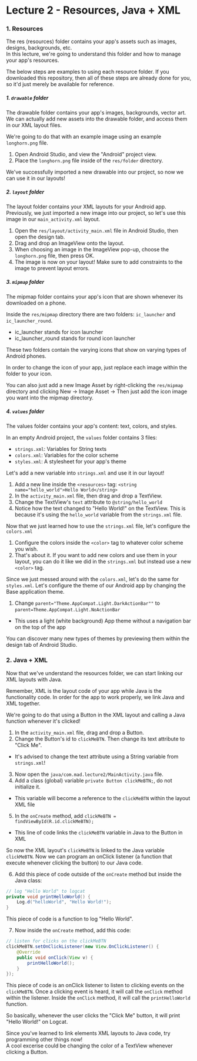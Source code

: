 # Lecture 2 - Resources, Java + XML
### 1. Resources
The res (resources) folder contains your app's assets such as images, designs, backgrounds, etc.  
In this lecture, we're going to understand this folder and how to manage your app's resources.

The below steps are examples to using each resource folder. If you downloaded this repository, then
all of these steps are already done for you, so it'd just merely be available for reference.

##### 1. ```drawable``` folder
The drawable folder contains your app's images, backgrounds, vector art. We can actually add new
assets into the drawable folder, and access them in our XML layout files.

We're going to do that with an example image using an example ```longhorn.png``` file.

1. Open Android Studio, and view the "Android" project view.  
2. Place the ```longhorn.png``` file inside of the ```res/folder``` directory.  

We've successfully imported a new drawable into our project, so now we can use it in our layouts!

##### 2. ```layout``` folder
The layout folder contains your XML layouts for your Android app. Previously, we just imported a
new image into our project, so let's use this image in our ```main_activity.xml``` layout.

1. Open the ```res/layout/activity_main.xml``` file in Android Studio, then open the design tab.  
2. Drag and drop an ImageView onto the layout.  
3. When choosing an image in the ImageView pop-up, choose the ```longhorn.png``` file, then press OK.  
4. The image is now on your layout! Make sure to add constraints to the image to prevent layout errors.

##### 3. ```mipmap``` folder
The mipmap folder contains your app's icon that are shown whenever its downloaded on a phone.

Inside the ```res/mipmap``` directory there are two folders: ```ic_launcher``` and ```ic_launcher_round```.
- ic_launcher stands for icon launcher
- ic_launcher_round stands for round icon launcher

These two folders contain the varying icons that show on varying types of Android phones.

In order to change the icon of your app, just replace each image within the folder to your icon.

You can also just add a new Image Asset by right-clicking the ```res/mipmap``` directory and clicking New ->
Image Asset -> Then just add the icon image you want into the mipmap directory.

##### 4. ```values``` folder
The values folder contains your app's content: text, colors, and styles.

In an empty Android project, the ```values``` folder contains 3 files:
- ```strings.xml```: Variables for String texts
- ```colors.xml```: Variables for the color scheme
- ```styles.xml```: A stylesheet for your app's theme

Let's add a new variable into ```strings.xml``` and use it in our layout!  
1. Add a new line inside the ```<resources>``` tag: ```<string name="hello_world">Hello World</string>```  
2. In the ```activity_main.xml``` file, then drag and drop a TextView.  
3. Change the TextView's ``text`` attribute to ```@string/hello_world```  
4. Notice how the text changed to "Hello World!" on the TextView. This is because it's using the ```hello_world```
variable from the ```strings.xml``` file.

Now that we just learned how to use the ```strings.xml``` file, let's configure the ```colors.xml```  
1. Configure the colors inside the ```<color>``` tag to whatever color scheme you wish.  
2. That's about it. If you want to add new colors and use them in your layout, you can do it like we did
in the ```strings.xml``` but instead use a new ```<color>``` tag.

Since we just messed around with the ```colors.xml```, let's do the same for ```styles.xml```.
Let's configure the theme of our Android app by changing the Base application theme.  
1. Change ```parent="Theme.AppCompat.Light.DarkActionBar""``` to ```parent=Theme.AppCompat.Light.NoActionBar```
- This uses a light (white background) App theme without a navigation bar on the top of the app

You can discover many new types of themes by previewing them within the design tab of Android Studio.

### 2. Java + XML
Now that we've understand the resources folder, we can start linking our XML layouts with Java.  

Remember, XML is the layout code of your app while Java is the functionality code. In order for the
app to work properly, we link Java and XML together.

We're going to do that using a Button in the XML layout and calling a Java function whenever it's clicked!

1. In the ```activity_main.xml``` file, drag and drop a Button.  
2. Change the Button's id to ```clickMeBTN```. Then change its text attribute to "Click Me".  
- It's advised to change the text attribute using a String variable from ```strings.xml```!
3. Now open the ```java/com.mad.lecture2/MainActivity.java``` file.
4. Add a class (global) variable ```private Button clickMeBTN;```, do not initialize it.  
- This variable will become a reference to the ```clickMeBTN``` within the layout XML file
5. In the ```onCreate``` method, add ```clickMeBTN = findViewById(R.id.clickMeBTN);```
- This line of code links the ```clickMeBTN``` variable in Java to the Button in XML

So now the XML layout's ```clickMeBTN``` is linked to the Java variable ```clickMeBTN```. Now we can
program an onClick listener (a function that execute whenever clicking the button) to our Java code.

6. Add this piece of code outside of the ```onCreate``` method but inside the Java class:  
```java
// log "Hello World" to logcat
private void printHelloWorld() {
    Log.d("helloWorld", "Hello World!");
}
```
This piece of code is a function to log "Hello World".

7. Now inside the ```onCreate``` method, add this code:  
```java
// listen for clicks on the clickMeBTN
clickMeBTN.setOnClickListener(new View.OnClickListener() {
    @Override
    public void onClick(View v) {
        printHelloWorld();
    }
});
```
This piece of code is an onClick listener to listen to clicking events on the ```clickMeBTN```. Once
a clicking event is heard, it will call the ```onClick``` method within the listener. Inside the
```onClick``` method, it will call the ```printHelloWorld``` function.

So basically, whenever the user clicks the "Click Me" button, it will print "Hello World!" on Logcat.

Since you've learned to link elements XML layouts to Java code, try programming other things now!  
A cool excerise could be changing the color of a TextView whenever clicking a Button.


